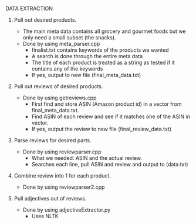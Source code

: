DATA EXTRACTION

1. Pull out desired products.
    - The main meta data contains all grocery and gourmet foods but we only need a small subset (the snacks).
    - Done by using meta_parser.cpp
        - finalist.txt contains keywords of the products we wanted
        - A search is done through the entire meta data
        - The title of each product is treated as a string as tested if it contains any of the keywords
        - If yes, output to new file (final_meta_data.txt)

2. Pull out reviews of desired products.
    - Done by using getreviews.cpp
        - First find and store ASIN (Amazon product id) in a vector from final_meta_data.txt.
        - Find ASIN of each review and see if it matches one of the ASIN in vector.
        - If yes, output the review to new file (final_review_data.txt)

3. Parse reviews for desired parts.
    - Done by using reviewparser.cpp
        - What we needed: ASIN and the actual review.
        - Searches each line, pull ASIN and review and output to (data.txt)

4. Combine review into 1 for each product.
    - Done by using reviewparser2.cpp

5. Pull adjectives out of reviews.
    - Done by using adjectiveExtractor.py
        - Uses NLTK
